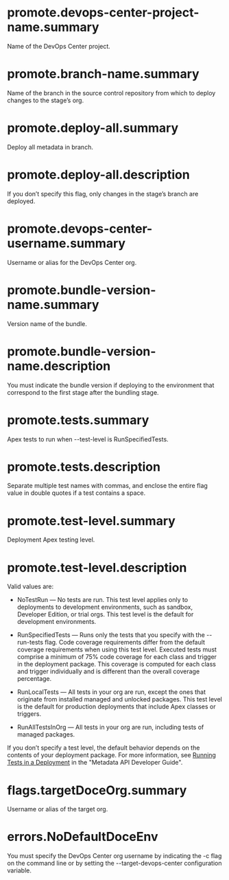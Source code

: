 # promote.devops-center-project-name.summary

Name of the DevOps Center project.

# promote.branch-name.summary

Name of the branch in the source control repository from which to deploy changes to the stage’s org.

# promote.deploy-all.summary

Deploy all metadata in branch.

# promote.deploy-all.description

If you don’t specify this flag, only changes in the stage’s branch are deployed.

# promote.devops-center-username.summary

Username or alias for the DevOps Center org.

# promote.bundle-version-name.summary

Version name of the bundle.

# promote.bundle-version-name.description

You must indicate the bundle version if deploying to the environment that correspond to the first stage after the bundling stage.

# promote.tests.summary

Apex tests to run when --test-level is RunSpecifiedTests.

# promote.tests.description

Separate multiple test names with commas, and enclose the entire flag value in double quotes if a test contains a space.

# promote.test-level.summary

Deployment Apex testing level.

# promote.test-level.description

Valid values are:

- NoTestRun — No tests are run. This test level applies only to deployments to development environments, such as sandbox, Developer Edition, or trial orgs. This test level is the default for development environments.

- RunSpecifiedTests — Runs only the tests that you specify with the --run-tests flag. Code coverage requirements differ from the default coverage requirements when using this test level. Executed tests must comprise a minimum of 75% code coverage for each class and trigger in the deployment package. This coverage is computed for each class and trigger individually and is different than the overall coverage percentage.

- RunLocalTests — All tests in your org are run, except the ones that originate from installed managed and unlocked packages. This test level is the default for production deployments that include Apex classes or triggers.

- RunAllTestsInOrg — All tests in your org are run, including tests of managed packages.

If you don’t specify a test level, the default behavior depends on the contents of your deployment package. For more information, see [Running Tests in a Deployment](https://developer.salesforce.com/docs/atlas.en-us.api_meta.meta/api_meta/meta_deploy_running_tests.htm) in the "Metadata API Developer Guide".

# flags.targetDoceOrg.summary

Username or alias of the target org.

# errors.NoDefaultDoceEnv

You must specify the DevOps Center org username by indicating the -c flag on the command line or by setting the --target-devops-center configuration variable.
